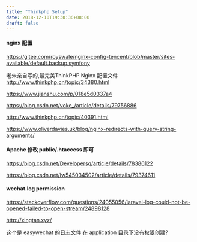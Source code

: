 ```yaml
---
title: "Thinkphp Setup"
date: 2018-12-10T19:30:36+08:00
draft: false
---
```


#### nginx 配置

https://gitee.com/royswale/nginx-config-tencent/blob/master/sites-available/default.backup.symfony

老朱亲自写的,最完美ThinkPHP Nginx 配置文件
http://www.thinkphp.cn/topic/34380.html

https://www.jianshu.com/p/018e5d0337a4

https://blog.csdn.net/voke_/article/details/79756886

http://www.thinkphp.cn/topic/40391.html

https://www.oliverdavies.uk/blog/nginx-redirects-with-query-string-arguments/


#### Apache 修改 public/.htaccess 即可

https://blog.csdn.net/Developersq/article/details/78386122

https://blog.csdn.net/lw545034502/article/details/79374611


#### wechat.log permission

https://stackoverflow.com/questions/24055056/laravel-log-could-not-be-opened-failed-to-open-stream/24898128

http://xingtan.xyz/

这个是 easywechat 的日志文件 在 application 目录下没有权限创建?
